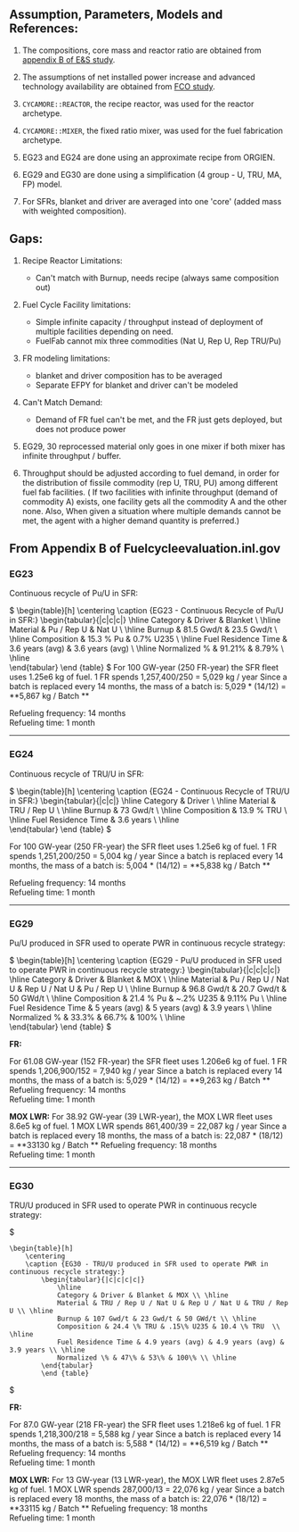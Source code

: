 ## Assumption, Parameters, Models and References:

1. The compositions, core mass and reactor ratio are obtained from [appendix B of E&S study](https://fuelcycleevaluation.inl.gov/Shared%20Documents/ES%20Appendix%20B.pdf).

2. The assumptions of net installed power increase and advanced technology availability are obtained from [FCO study](https://github.com/arfc/transition-scenarios/files/796778/5061-.final.pdf).

3. `CYCAMORE::REACTOR`, the recipe reactor, was used for the reactor archetype.

4. `CYCAMORE::MIXER`, the fixed ratio mixer, was used for the fuel fabrication archetype.

5. EG23 and EG24 are done using an approximate recipe from ORGIEN.

6. EG29 and EG30 are done using a simplification (4 group - U, TRU, MA, FP) model.

7. For SFRs, blanket and driver are averaged into one 'core' (added mass with weighted composition).

## Gaps:

1. Recipe Reactor Limitations:
   * Can't match with Burnup, needs recipe (always same composition out)

2. Fuel Cycle Facility limitations:
   * Simple infinite capacity / throughput
        instead of deployment of multiple facilities depending on need.
   * FuelFab cannot mix three commodities (Nat U, Rep U, Rep TRU/Pu)

3. FR modeling limitations:
   * blanket and driver composition has to be averaged
   * Separate EFPY for blanket and driver can't be modeled

4. Can't Match Demand:
   * Demand of FR fuel can't be met, and the FR just gets deployed, but does not produce power

5. EG29, 30 reprocessed material only goes in one mixer if both mixer has infinite throughput / buffer.

6. Throughput should be adjusted according to fuel demand, in order for the distribution
of fissile commodity (rep U, TRU, PU) among different fuel fab facilities.
( If two facilities with infinite throughput (demand of commodity A) exists, one facility gets all
the commodity A and the other none. Also, When given a situation where multiple demands cannot be met,
the agent with a higher demand quantity is preferred.)


## From Appendix B of Fuelcycleevaluation.inl.gov
### EG23
Continuous recycle of Pu/U in SFR:

$
    \begin{table}[h]
        \centering
        \caption {EG23 - Continuous Recycle of Pu/U in SFR:}
            \begin{tabular}{|c|c|c|}
                \hline
                Category & Driver & Blanket \\ \hline
                Material & Pu / Rep U & Nat U  \\ \hline
                Burnup & 81.5 Gwd/t & 23.5 Gwd/t \\ \hline
                Composition & 15.3 \% Pu & 0.7\% U235 \\ \hline
                Fuel Residence Time & 3.6 years (avg) & 3.6 years (avg) \\ \hline
                Normalized \% & 91.21\% & 8.79\% \\ \hline               
            \end{tabular}
            \end {table}
$
For 100 GW-year (250 FR-year) the SFR fleet uses 1.25e6 kg of fuel.
1 FR spends 1,257,400/250 = 5,029 kg / year
Since a batch is replaced every 14 months, the mass of a batch is: 5,029 * (14/12) = **5,867 kg / Batch **

Refueling frequency: 14 months  
Refueling time: 1 month

------

### EG24
Continuous recycle of TRU/U in SFR:

$
    \begin{table}[h]
        \centering
        \caption {EG24 - Continuous Recycle of TRU/U in SFR:}
            \begin{tabular}{|c|c|}
                \hline
                Category & Driver  \\ \hline
                Material & TRU / Rep U \\ \hline
                Burnup & 73 Gwd/t  \\ \hline
                Composition & 13.9 \% TRU  \\ \hline
                Fuel Residence Time & 3.6 years \\ \hline                
            \end{tabular}
            \end {table}
$

 For 100 GW-year (250 FR-year) the SFR fleet uses 1.25e6 kg of fuel.
1 FR spends 1,251,200/250 = 5,004 kg / year
Since a batch is replaced every 14 months, the mass of a batch is: 5,004 * (14/12) = **5,838 kg / Batch **

Refueling frequency: 14 months  
Refueling time: 1 month

------
### EG29
Pu/U produced in SFR used to operate PWR in continuous recycle strategy:

$
    \begin{table}[h]
        \centering
        \caption {EG29 - Pu/U produced in SFR used to operate PWR in continuous recycle strategy:}
            \begin{tabular}{|c|c|c|c|}
                \hline
                Category & Driver & Blanket & MOX \\ \hline
                Material & Pu / Rep U / Nat U & Rep U / Nat U & Pu / Rep U \\ \hline
                Burnup & 96.8 Gwd/t & 20.7 Gwd/t & 50 GWd/t \\ \hline
                Composition & 21.4 \% Pu & ~.2\% U235 & 9.11\% Pu  \\ \hline
                Fuel Residence Time & 5 years (avg) & 5 years (avg) & 3.9 years \\ \hline
                Normalized \% & 33.3\% & 66.7\% & 100\% \\ \hline               
            \end{tabular}
            \end {table}
$

**FR:**

For 61.08 GW-year (152 FR-year) the SFR fleet uses 1.206e6 kg of fuel.
1 FR spends 1,206,900/152 = 7,940 kg / year
Since a batch is replaced every 14 months, the mass of a batch is: 5,029 * (14/12) = **9,263 kg / Batch **
Refueling frequency: 14 months  
Refueling time: 1 month

**MOX LWR:**
For 38.92 GW-year (39 LWR-year), the MOX LWR fleet uses 8.6e5 kg of fuel.
1 MOX LWR spends 861,400/39 = 22,087 kg / year
Since a batch is replaced every 18 months, the mass of a batch is: 22,087 * (18/12) = **33130 kg / Batch **
Refueling frequency: 18 months  
Refueling time: 1 month

------

### EG30
TRU/U produced in SFR used to operate PWR in continuous recycle strategy:

$

    \begin{table}[h]
        \centering
        \caption {EG30 - TRU/U produced in SFR used to operate PWR in continuous recycle strategy:}
            \begin{tabular}{|c|c|c|c|}
                \hline
                Category & Driver & Blanket & MOX \\ \hline
                Material & TRU / Rep U / Nat U & Rep U / Nat U & TRU / Rep U \\ \hline
                Burnup & 107 Gwd/t & 23 Gwd/t & 50 GWd/t \\ \hline
                Composition & 24.4 \% TRU & .15\% U235 & 10.4 \% TRU  \\ \hline
                Fuel Residence Time & 4.9 years (avg) & 4.9 years (avg) & 3.9 years \\ \hline
                Normalized \% & 47\% & 53\% & 100\% \\ \hline                
            \end{tabular}
            \end {table}

$

**FR:**

For 87.0 GW-year (218 FR-year) the SFR fleet uses 1.218e6 kg of fuel.
1 FR spends 1,218,300/218 = 5,588 kg / year
Since a batch is replaced every 14 months, the mass of a batch is: 5,588 * (14/12) = **6,519 kg / Batch **
Refueling frequency: 14 months  
Refueling time: 1 month

**MOX LWR:**
For 13 GW-year (13 LWR-year), the MOX LWR fleet uses 2.87e5 kg of fuel.
1 MOX LWR spends 287,000/13 = 22,076 kg / year
Since a batch is replaced every 18 months, the mass of a batch is: 22,076 * (18/12) = **33115 kg / Batch **
Refueling frequency: 18 months  
Refueling time: 1 month
